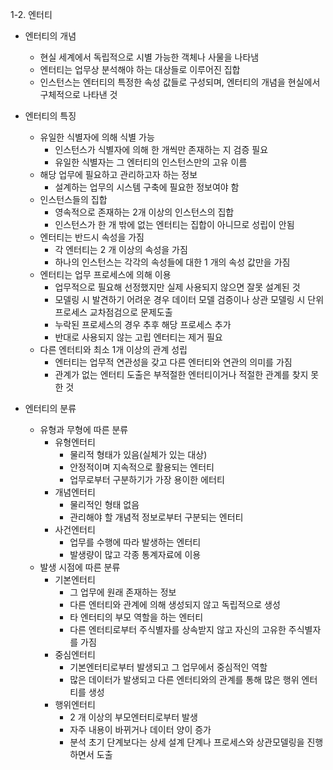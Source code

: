 1-2. 엔터티
+ 엔터티의 개념
   + 현실 세계에서 독립적으로 시별 가능한 객체나 사물을 나타냄
   + 엔터티는 업무상 분석해야 하는 대상들로 이루어진 집합
   + 인스턴스는 엔터티의 특정한 속성 값들로 구성되며, 엔터티의 개념을 현실에서 구체적으로 나타낸 것

+ 엔터티의 특징
   + 유일한 식별자에 의해 식별 가능
      + 인스턴스가 식별자에 의해 한 개씩만 존재하는 지 검증 필요
      + 유일한 식별자는 그 엔터티의 인스턴스만의 고유 이름
   + 해당 업무에 필요하고 관리하고자 하는 정보
      + 설계하는 업무의 시스템 구축에 필요한 정보여야 함
   + 인스턴스들의 집합
      + 영속적으로 존재하는 2개 이상의 인스턴스의 집합
      + 인스턴스가 한 개 밖에 없는 엔터티는 집합이 아니므로 성립이 안됨
   + 엔터티는 반드시 속성을 가짐
      + 각 엔터티는 2 개 이상의 속성을 가짐
      + 하나의 인스턴스는 각각의 속성들에 대한 1 개의 속성 값만을 가짐
   + 엔터티는 업무 프로세스에 의해 이용
      + 업무적으로 필요해 선정했지만 실제 사용되지 않으면 잘못 설계된 것
      + 모델링 시 발견하기 어려운 경우 데이터 모델 검증이나 상관 모델링 시 단위 프로세스 교차점검으로 문제도출
      + 누락된 프로세스의 경우 추후 해당 프로세스 추가
      + 반대로 사용되지 않는 고립 엔터티는 제거 필요
   + 다른 엔터티와 최소 1개 이상의 관계 성립
      + 엔터티는 업무적 연관성을 갖고 다른 엔터티와 연관의 의미를 가짐
      + 관계가 없는 엔터티 도출은 부적절한 엔터티이거나 적절한 관계를 찾지 못한 것

+ 엔터티의 분류
  + 유형과 무형에 따른 분류
     + 유형엔터티
       + 물리적 형태가 있음(실체가 있는 대상)
       + 안정적이며 지속적으로 활용되는 엔터티
       + 업무로부터 구분하기가 가장 용이한 에터티
    + 개념엔터티
       + 물리적인 형태 없음
       + 관리해야 할 개념적 정보로부터 구분되는 엔터티
    + 사건엔터티
       + 업무를 수행에 따라 발생하는 엔터티
       + 발생량이 많고 각종 통계자료에 이용
  + 발생 시점에 따른 분류
    + 기본엔터티
      + 그 업무에 원래 존재하는 정보
      + 다른 엔터티와 관계에 의해 생성되지 않고 독립적으로 생성
      + 타 엔터티의 부모 역할을 하는 엔터티
      + 다른 엔터티로부터 주식별자를 상속받지 않고 자신의 고유한 주식별자를 가짐
    + 중심엔터티
      + 기본엔터티로부터 발생되고 그 업무에서 중심적인 역할
      + 많은 데이터가 발생되고 다른 엔터티와의 관계를 통해 많은 행위 엔터티를 생성
    + 행위엔터티
      + 2 개 이상의 부모엔터티로부터 발생
      + 자주 내용이 바뀌거나 데이터 양이 증가
      + 분석 초기 단계보다는 상세 설계 단계나 프로세스와 상관모델링을 진행하면서 도출                       
 
  
